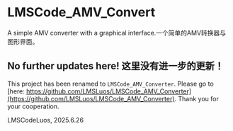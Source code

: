 # LMSCode_AMV_Convert
A simple AMV converter with a graphical interface.一个简单的AMV转换器与图形界面。

## No further updates here!   这里没有进一步的更新！

This project has been renamed to `LMSCode_AMV_Converter`. Please go to [here: https://github.com/LMSLuos/LMSCode_AMV_Converter](https://github.com/LMSLuos/LMSCode_AMV_Converter).
Thank you for your cooperation.

LMSCodeLuos, 2025.6.26
